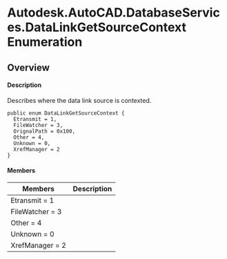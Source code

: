 # Autodesk.AutoCAD.DatabaseServices.DataLinkGetSourceContext Enumeration

## Overview

#### Description
Describes where the data link source is contexted.
```text
public enum DataLinkGetSourceContext {
  Etransmit = 1,
  FileWatcher = 3,
  OrignalPath = 0x100,
  Other = 4,
  Unknown = 0,
  XrefManager = 2
}
```

#### Members

| Members | Description |
| --- | --- |
| Etransmit = 1 |
| FileWatcher = 3 |
| Other = 4 |
| Unknown = 0 |
| XrefManager = 2 |